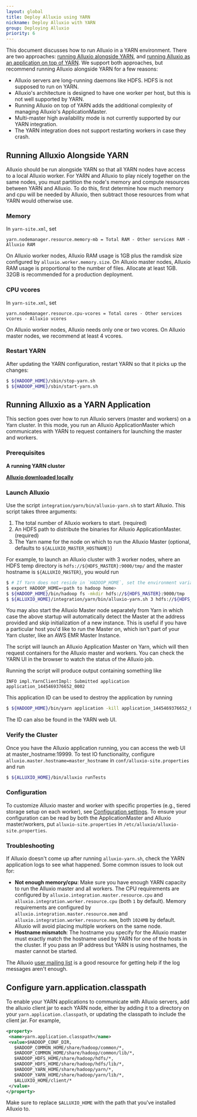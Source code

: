 ```yaml
---
layout: global
title: Deploy Alluxio using YARN
nickname: Deploy Alluxio with YARN
group: Deploying Alluxio
priority: 6
---
```


This document discusses how to run Alluxio in a YARN environment. There are two
approaches: [running Alluxio alongside YARN](#running-alluxio-alongside-yarn), and
[running Alluxio as an application on top of YARN](#running-alluxio-as-a-yarn-application).
We support both approaches, but recommend running Alluxio alongside YARN for a few reasons:

- Alluxio servers are long-running daemons like HDFS. HDFS is not supposed to run on YARN.
- Alluxio's architecture is designed to have one worker per host, but this is not
well supported by YARN.
- Running Alluxio on top of YARN adds the additional complexity of managing Alluxio's
ApplicationMaster.
- Multi-master high availability mode is not currently supported by our YARN integration.
- The YARN integration does not support restarting workers in case they crash.

## Running Alluxio Alongside YARN

Alluxio should be run alongside YARN so that all YARN nodes have access to a local Alluxio worker.
For YARN and Alluxio to play nicely together on the same nodes, you must partition the node's
memory and compute resources between YARN and Alluxio. To do this, first determine how much memory
and cpu will be needed by Alluxio, then subtract those resources from what YARN would otherwise use.

### Memory

In `yarn-site.xml`, set

```
yarn.nodemanager.resource.memory-mb = Total RAM - Other services RAM - Alluxio RAM
```

On Alluxio worker nodes, Alluxio RAM usage is 1GB plus the ramdisk size configured by
`alluxio.worker.memory.size`.
On Alluxio master nodes, Alluxio RAM usage is proportional to the number of files. Allocate at
least 1GB. 32GB is recommended for a production deployment.

### CPU vcores

In `yarn-site.xml`, set

```
yarn.nodemanager.resource.cpu-vcores = Total cores - Other services vcores - Alluxio vcores
```

On Alluxio worker nodes, Alluxio needs only one or two vcores.
On Alluxio master nodes, we recommend at least 4 vcores.

### Restart YARN

After updating the YARN configuration, restart YARN so that it picks up the changes:

```bash
$ ${HADOOP_HOME}/sbin/stop-yarn.sh
$ ${HADOOP_HOME}/sbin/start-yarn.sh
```

## Running Alluxio as a YARN Application

This section goes over how to run Alluxio servers (master and workers) on a Yarn
cluster. In this mode, you run an Alluxio ApplicationMaster which communicates with
YARN to request containers for launching the master and workers.

### Prerequisites

**A running YARN cluster**

**[Alluxio downloaded locally](https://www.alluxio.org/download)**

### Launch Alluxio

Use the script `integration/yarn/bin/alluxio-yarn.sh` to start Alluxio. This script takes three arguments:

1. The total number of Alluxio workers to start. (required)
2. An HDFS path to distribute the binaries for Alluxio ApplicationMaster. (required)
3. The Yarn name for the node on which to run the Alluxio Master (optional, defaults to `${ALLUXIO_MASTER_HOSTNAME}`)

For example, to launch an Alluxio cluster with 3 worker nodes, where an HDFS temp directory is
`hdfs://${HDFS_MASTER}:9000/tmp/` and the master hostname is `${ALLUXIO_MASTER}`, you would run

```bash
$ # If Yarn does not reside in `HADOOP_HOME`, set the environment variable `YARN_HOME` to the base path of Yarn.
$ export HADOOP_HOME=<path to hadoop home>
$ ${HADOOP_HOME}/bin/hadoop fs -mkdir hdfs://${HDFS_MASTER}:9000/tmp
$ ${ALLUXIO_HOME}/integration/yarn/bin/alluxio-yarn.sh 3 hdfs://${HDFS_MASTER}:9000/tmp/ ${ALLUXIO_MASTER}
```

You may also start the Alluxio Master node separately from Yarn in which case the above startup will
automatically detect the Master at the address provided and skip initialization of a new instance.
This is useful if you have a particular host you'd like to run the Master on, which isn't part of
your Yarn cluster, like an AWS EMR Master Instance.

The script will launch an Alluxio Application Master on Yarn, which will then request containers for the
Alluxio master and workers. You can check the YARN UI in the browser to watch the status of the
Alluxio job.

Running the script will produce output containing something like

```
INFO impl.YarnClientImpl: Submitted application application_1445469376652_0002
```

This application ID can be used to destroy the application by running

```bash
$ ${HADOOP_HOME}/bin/yarn application -kill application_1445469376652_0002
```

The ID can also be found in the YARN web UI.

### Verify the Cluster

Once you have the Alluxio application running, you can access the web UI at
master_hostname:19999. To test IO functionality, configure
`alluxio.master.hostname=master_hostname` in `conf/alluxio-site.properties` and run

```bash
$ ${ALLUXIO_HOME}/bin/alluxio runTests
```

### Configuration

To customize Alluxio master and worker with specific properties (e.g., tiered storage setup on each
worker), see [Configuration settings](Configuration-Settings.html). To ensure your configuration can be
read by both the ApplicationMaster and Alluxio master/workers, put `alluxio-site.properties` in
`/etc/alluxio/alluxio-site.properties`.

### Troubleshooting

If Alluxio doesn't come up after running `alluxio-yarn.sh`, check the YARN application logs
to see what happened. Some common issues to look out for:

- **Not enough memory/cpu**: Make sure you have enough YARN capacity to run the Alluxio master
and all workers. The CPU requirements are configured by `alluxio.integration.master.resource.cpu`
and `alluxio.integration.worker.resource.cpu` (both `1` by default). Memory requirements are
configured by `alluxio.integration.master.resource.mem` and `alluxio.integration.worker.resource.mem`,
both `1024MB` by default. Alluxio will avoid placing multiple workers on the same node.
- **Hostname mismatch**: The hostname you specify for the Alluxio master must exactly
match the hostname used by YARN for one of the hosts in the cluster. If you pass an IP address but
YARN is using hostnames, the master cannot be started.

The Alluxio [user mailing list](https://groups.google.com/forum/#!forum/alluxio-users) is
a good resource for getting help if the log messages aren't enough.

## Configure yarn.application.classpath

To enable your YARN applications to communicate with Alluxio servers, add the alluxio
client jar to each YARN node, either by adding it to a directory on your
`yarn.application.classpath`, or updating the classpath to include the client jar.
For example,

```xml
<property>
 <name>yarn.application.classpath</name>
 <value>$HADOOP_CONF_DIR,
   $HADOOP_COMMON_HOME/share/hadoop/common/*,
   $HADOOP_COMMON_HOME/share/hadoop/common/lib/*,
   $HADOOP_HDFS_HOME/share/hadoop/hdfs/*,
   $HADOOP_HDFS_HOME/share/hadoop/hdfs/lib/*,
   $HADOOP_YARN_HOME/share/hadoop/yarn/*,
   $HADOOP_YARN_HOME/share/hadoop/yarn/lib/*,
   $ALLUXIO_HOME/client/*
 </value>
</property>
```

Make sure to replace `$ALLUXIO_HOME` with the path that you've installed Alluxio to.
